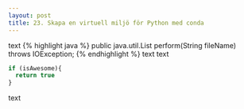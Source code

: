 ```yaml
---
layout: post
title: 23. Skapa en virtuell miljö för Python med conda
---
```

text
{% highlight java %}
public java.util.List<String> perform(String fileName) throws IOException;
{% endhighlight %}
text
text
```javascript
if (isAwesome){
  return true
}
```
text
